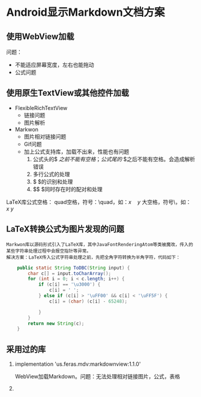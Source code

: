# Android显示Markdown文档方案

## 使用WebView加载

问题： 

* 不能适应屏幕宽度，左右也能拖动
* 公式问题



## 使用原生TextView或其他控件加载

* FlexibleRichTextView 
  * 链接问题
  * 图片解析
* Markwon
  * 图片相对链接问题
  * Gif问题
  * 加上公式支持库，加载不出来，性能也有问题
    1. 公式头的$ $之前不能有空格；公式尾的$ $之后不能有空格。会造成解析错误
    2. 多行公式的处理
    3. $ $的识别和处理
    4. $$ $同时存在时的配对和处理

LaTeX库公式空格：
quad空格，符号：\quad，如：$x \quad y$
大空格，符号\，如：$x \ y$

## LaTeX转换公式为图片发现的问题
    Markwon库以源码形式引入了LaTeX库，其中JavaFontRenderingAtom等类被魔改，传入的某些字符串处理过程中会报空指针等异常。
    解决方案：LaTeX传入公式字符串处理之前，先把全角字符转换为半角字符，代码如下：
```java
    public static String ToDBC(String input) {
        char c[] = input.toCharArray();
        for (int i = 0; i < c.length; i++) {
            if (c[i] == '\u3000') {
                c[i] = ' ';
            } else if (c[i] > '\uFF00' && c[i] < '\uFF5F') {
                c[i] = (char) (c[i] - 65248);

            }
        }
        return new String(c);
    }
```



## 采用过的库

1. implementation 'us.feras.mdv:markdownview:1.1.0'

   WebView加载Markdown。问题：无法处理相对链接图片，公式，表格

2. 

